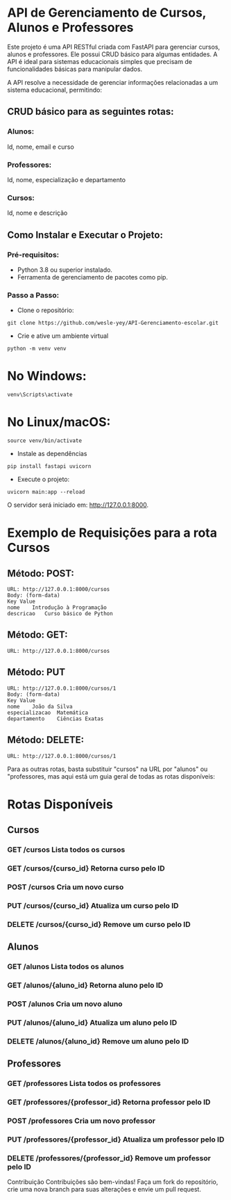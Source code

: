 # API de Gerenciamento de Cursos, Alunos e Professores
Este projeto é uma API RESTful criada com FastAPI para gerenciar cursos, alunos e professores. Ele possui CRUD básico para algumas entidades. A API é ideal para sistemas educacionais simples que precisam de funcionalidades básicas para manipular dados.

 A API resolve a necessidade de gerenciar informações relacionadas a um sistema educacional, permitindo:

## CRUD básico para as seguintes rotas:
### Alunos:
Id, nome, email e curso

### Professores:
Id, nome, especialização e departamento

### Cursos:
Id, nome e descrição

## Como Instalar e Executar o Projeto:
### Pré-requisitos:
* Python 3.8 ou superior instalado.
* Ferramenta de gerenciamento de pacotes como pip.
### Passo a Passo:
* Clone o repositório:
```
git clone https://github.com/wesle-yey/API-Gerenciamento-escolar.git
```

* Crie e ative um ambiente virtual
```
python -m venv venv
```
# No Windows:
```
venv\Scripts\activate
```
# No Linux/macOS:
```
source venv/bin/activate
```

* Instale as dependências

```
pip install fastapi uvicorn
```
* Execute o projeto:
```
uvicorn main:app --reload
```
O servidor será iniciado em: http://127.0.0.1:8000.

# Exemplo de Requisições para a rota Cursos

## Método: POST:
```
URL: http://127.0.0.1:8000/cursos
Body: (form-data)
Key	Value
nome	Introdução à Programação
descricao	Curso básico de Python
```

## Método: GET:
```
URL: http://127.0.0.1:8000/cursos
```
## Método: PUT
```
URL: http://127.0.0.1:8000/cursos/1
Body: (form-data)
Key	Value
nome	João da Silva
especializacao	Matemática
departamento	Ciências Exatas
```

## Método: DELETE:
```
URL: http://127.0.0.1:8000/cursos/1
```

Para as outras rotas, basta substituir "cursos" na URL por "alunos" ou "professores, mas aqui está um guia geral de todas as rotas disponíveis:
# Rotas Disponíveis
## Cursos	
### GET	/cursos	Lista todos os cursos
### GET	/cursos/{curso_id}	Retorna curso pelo ID
### POST	/cursos	Cria um novo curso
### PUT	/cursos/{curso_id}	Atualiza um curso pelo ID
### DELETE	/cursos/{curso_id}	Remove um curso pelo ID

## Alunos
### GET	/alunos	Lista todos os alunos
### GET	/alunos/{aluno_id}	Retorna aluno pelo ID
### POST	/alunos	Cria um novo aluno
### PUT	/alunos/{aluno_id}	Atualiza um aluno pelo ID
### DELETE	/alunos/{aluno_id}	Remove um aluno pelo ID
## Professores
### GET	/professores	Lista todos os professores
### GET	/professores/{professor_id}	Retorna professor pelo ID
### POST	/professores	Cria um novo professor
### PUT	/professores/{professor_id}	Atualiza um professor pelo ID
### DELETE	/professores/{professor_id}	Remove um professor pelo ID
Contribuição
Contribuições são bem-vindas! Faça um fork do repositório, crie uma nova branch para suas alterações e envie um pull request.
